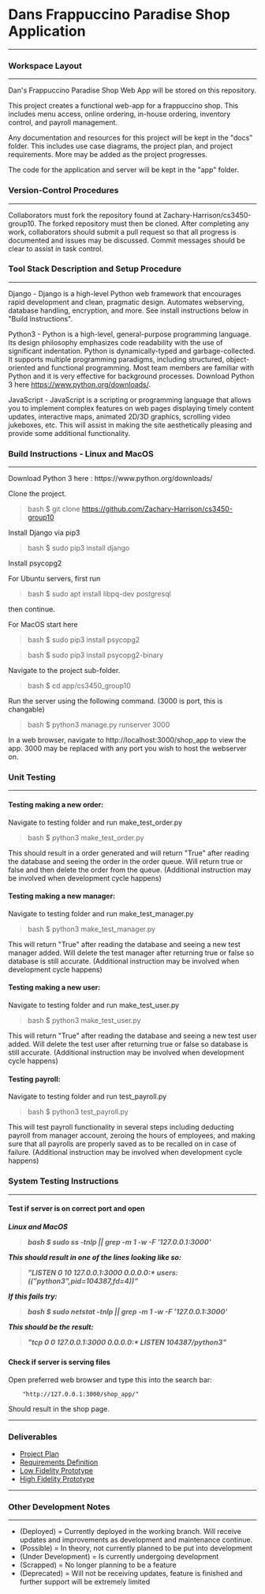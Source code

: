 # Dans Frappuccino Paradise Shop Application

***

### Workspace Layout

***

Dan's Frappuccino Paradise Shop Web App will be stored on this repository.

This project creates a functional web-app for a frappuccino shop.  This includes
menu access, online ordering, in-house ordering, inventory control,
and payroll management.

Any documentation and resources for this project will be kept in the "docs" folder.
This includes use case diagrams, the project plan, and project requirements.  More may 
be added as the project progresses.

The code for the application and server will be kept in the "app" folder.

### Version-Control Procedures

***

Collaborators must fork the repository found at Zachary-Harrison/cs3450-group10.
The forked repository must then be cloned.  After completing any work, collaborators
should submit a pull request so that all progress is documented and issues may be discussed.
Commit messages should be clear to assist in task control.
<h3>Tool Stack Description and Setup Procedure</h3>
<hr>
Django - Django is a high-level Python web framework that encourages rapid development and clean, pragmatic design. Automates webserving, database handling, encryption, and more. See install instructions below in "Build Instructions".
</br>

Python3 - Python is a high-level, general-purpose programming language. Its design philosophy emphasizes code readability with the use of significant indentation. Python is dynamically-typed and garbage-collected. It supports multiple programming paradigms, including structured, object-oriented and functional programming. Most team members are familiar with Python and it is very effective for background processes. Download Python 3 here https://www.python.org/downloads/.
</br>

JavaScript - JavaScript is a scripting or programming language that allows you to implement complex features on web pages displaying timely content updates, interactive maps, animated 2D/3D graphics, scrolling video jukeboxes, etc. This will assist in making the site aesthetically pleasing and provide
some additional functionality.
<h3>Build Instructions - Linux and MacOS</h3>
<hr>
Download Python 3 here :
https://www.python.org/downloads/

Clone the project.

> bash $ git clone https://github.com/Zachary-Harrison/cs3450-group10

Install Django via pip3

> bash $ sudo pip3 install django

Install psycopg2

For Ubuntu servers, first run

> bash $ sudo apt install libpq-dev postgresql

then continue.

For MacOS start here

> bash $ sudo pip3 install psycopg2

> bash $ sudo pip3 install psycopg2-binary

Navigate to the project sub-folder. 

> bash $ cd app/cs3450_group10

Run the server using the following command. (3000 is port, this is changable)

> bash $ python3 manage.py runserver 3000

In a web browser, navigate to http://localhost:3000/shop_app to view the app.
3000 may be replaced with any port you wish to host the webserver on.

<h3> Unit Testing </h3>
<hr>

#### Testing making a new order:

Navigate to testing folder and run make_test_order.py

> bash $ python3 make_test_order.py

This should result in a order generated and will return "True" after reading the database and seeing the order in the order queue. Will return true or false and then delete the order from the queue.
(Additional instruction may be involved when development cycle happens)

#### Testing making a new manager:

Navigate to testing folder and run make_test_manager.py

> bash $ python3 make_test_manager.py

This will return "True" after reading the database and seeing a new test manager added. Will delete the test manager after returning true or false so database is still accurate.
(Additional instruction may be involved when development cycle happens)

#### Testing making a new user:

Navigate to testing folder and run make_test_user.py

> bash $ python3 make_test_user.py

This will return "True" after reading the database and seeing a new test user added. Will delete the test user after returning true or false so database is still accurate.
(Additional instruction may be involved when development cycle happens)

#### Testing payroll:

Navigate to testing folder and run test_payroll.py

> bash $ python3 test_payroll.py

This will test payroll functionality in several steps including deducting payroll from manager account, zeroing the hours of employees, and making sure that all payrolls are properly saved as to be recalled on in case of failure. 
(Additional instruction may be involved when development cycle happens)

### System Testing Instructions

<hr>
<h4>Test if server is on correct port and open</h4>
<h5>Linux and MacOS

> bash $ sudo ss -tnlp || grep -m 1 -w -F '127.0.0.1:3000'

This should result in one of the lines looking like so:

> "LISTEN              0                   10                                    127.0.0.1:3000                                   0.0.0.0:*                  users:(("python3",pid=104387,fd=4))"

If this fails try:

> bash $ sudo netstat -tnlp || grep -m 1 -w -F '127.0.0.1:3000'

This should be the result:

> "tcp        0      0 127.0.0.1:3000          0.0.0.0:*               LISTEN      104387/python3"

#### Check if server is serving files

Open preferred web browser and type this into the search bar:

        "http://127.0.0.1:3000/shop_app/"

Should result in the shop page.

***

### Deliverables

- [Project Plan](docs/ProjectPlan.md)
- [Requirements Definition](docs/RequirementsDefinition.md)
- [Low Fidelity Prototype](docs/LowFidelityProtoInstructions.md)
- [High Fidelity Prototype](docs/HighFidelityProtoInstructions.md)


***

### Other Development Notes

***

- (Deployed) = Currently deployed in the working branch. Will receive updates and improvements as development and maintenance continue.
- (Possible) = In theory, not currently planned to be put into development
- (Under Development) = Is currently undergoing development
- (Scrapped) = No longer planning to be a feature
- (Deprecated) = Will not be receiving updates, feature is finished and further support will be extremely limited
